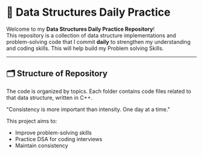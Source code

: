 # 📘 Data Structures Daily Practice

Welcome to my **Data Structures Daily Practice Repository**!  
This repository is a collection of data structure implementations and problem-solving code that I commit **daily** to strengthen my understanding and coding skills.
This will help build my Problem solving Skills.

---

## 🗂️ Structure of Repository

The code is organized by topics. Each folder contains code files related to that data structure, written in C++.

"Consistency is more important than intensity. One day at a time."

This project aims to:
- Improve problem-solving skills
- Practice DSA for coding interviews
- Maintain consistency
